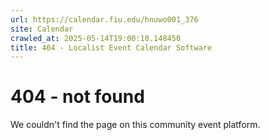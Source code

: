 ```yaml
---
url: https://calendar.fiu.edu/hnuwo001_376
site: Calendar
crawled_at: 2025-05-14T19:00:10.148450
title: 404 - Localist Event Calendar Software
---
```


# 404 - not found
We couldn't find the page on this community event platform.
